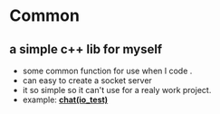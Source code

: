 Common
=======

## a simple c++ lib for myself
 * some common function for use when I code .
 * can easy to create a socket server
 * it so simple so it can't use for a realy work project.
 * example: **[chat(io_test)](https://github.com/coderguang/Chat)**
